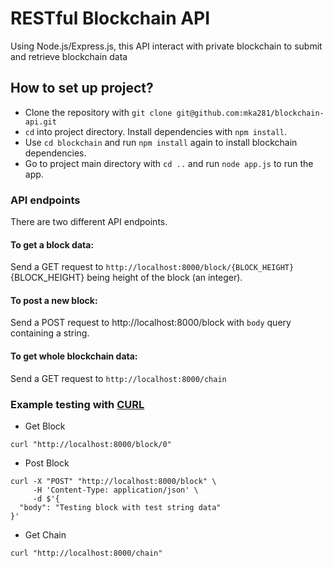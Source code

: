 # RESTful Blockchain API

Using Node.js/Express.js, this API interact with private blockchain to submit and retrieve blockchain data

## How to set up project?

- Clone the repository with `git clone git@github.com:mka281/blockchain-api.git`
- `cd` into project directory. Install dependencies with `npm install`.
- Use `cd blockchain` and run `npm install` again to install blockchain dependencies.
- Go to project main directory with `cd ..` and run `node app.js` to run the app.

### API endpoints

There are two different API endpoints.

#### To get a block data:

Send a GET request to
`http://localhost:8000/block/{BLOCK_HEIGHT}` {BLOCK_HEIGHT} being height of the block (an integer).

#### To post a new block:

Send a POST request to http://localhost:8000/block with `body` query containing a string.

#### To get whole blockchain data:

Send a GET request to `http://localhost:8000/chain`

### Example testing with [CURL](https://curl.haxx.se/)

- Get Block

```
curl "http://localhost:8000/block/0"
```

- Post Block

```
curl -X "POST" "http://localhost:8000/block" \
     -H 'Content-Type: application/json' \
     -d $'{
  "body": "Testing block with test string data"
}'
```

- Get Chain

```
curl "http://localhost:8000/chain"
```
